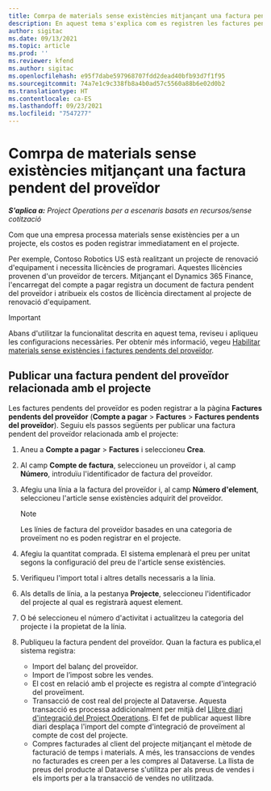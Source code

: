 ```yaml
---
title: Comrpa de materials sense existències mitjançant una factura pendent del proveïdor
description: En aquest tema s'explica com es registren les factures pendents del proveïdor.
author: sigitac
ms.date: 09/13/2021
ms.topic: article
ms.prod: ''
ms.reviewer: kfend
ms.author: sigitac
ms.openlocfilehash: e95f7dabe597968707fdd2dead40bfb93d7f1f95
ms.sourcegitcommit: 74a7e1c9c338fb8a4b0ad57c5560a88b6e02d0b2
ms.translationtype: HT
ms.contentlocale: ca-ES
ms.lasthandoff: 09/23/2021
ms.locfileid: "7547277"
---
```

# <a name="purchase-non-stocked-materials-using-a-pending-vendor-invoice"></a>Comrpa de materials sense existències mitjançant una factura pendent del proveïdor

_**S'aplica a:** Project Operations per a escenaris basats en recursos/sense cotització_

Com que una empresa processa materials sense existències per a un projecte, els costos es poden registrar immediatament en el projecte. 

Per exemple, Contoso Robotics US està realitzant un projecte de renovació d'equipament i necessita llicències de programari. Aquestes llicències provenen d'un proveïdor de tercers.  Mitjançant el Dynamics 365 Finance, l'encarregat del compte a pagar registra un document de factura pendent del proveïdor i atribueix els costos de llicència directament al projecte de renovació d'equipament. 

> [!IMPORTANT]
> Abans d'utilitzar la funcionalitat descrita en aquest tema, reviseu i apliqueu les configuracions necessàries. Per obtenir més informació, vegeu [Habilitar materials sense existències i factures pendents del proveïdor](configure-materials-nonstocked.md). 

## <a name="post-a-project-related-pending-vendor-invoice"></a>Publicar una factura pendent del proveïdor relacionada amb el projecte 

Les factures pendents del proveïdor es poden registrar a la pàgina **Factures pendents del proveïdor** (**Compte a pagar** > **Factures** > **Factures pendents del proveïdor**). Seguiu els passos següents per publicar una factura pendent del proveïdor relacionada amb el projecte:

1. Aneu a **Compte a pagar** > **Factures** i seleccioneu **Crea**. 
2. Al camp **Compte de factura**, seleccioneu un proveïdor i, al camp **Número**, introduïu l'identificador de factura del proveïdor.
3. Afegiu una línia a la factura del proveïdor i, al camp **Número d'element**, seleccioneu l'article sense existències adquirit del proveïdor. 

    > [!NOTE]
    > Les línies de factura del proveïdor basades en una categoria de proveïment no es poden registrar en el projecte. 
    
5. Afegiu la quantitat comprada. El sistema emplenarà el preu per unitat segons la configuració del preu de l'article sense existències. 
6. Verifiqueu l'import total i altres detalls necessaris a la línia.
7. Als detalls de línia, a la pestanya **Projecte**, seleccioneu l'identificador del projecte al qual es registrarà aquest element.
8. O bé seleccioneu el número d'activitat i actualitzeu la categoria del projecte i la propietat de la línia.
9. Publiqueu la factura pendent del proveïdor. Quan la factura es publica,el sistema registra:
    
    - Import del balanç del proveïdor.
    - Import de l’impost sobre les vendes.
    - El cost en relació amb el projecte es registra al compte d'integració del proveïment.
    - Transacció de cost real del projecte al Dataverse.  Aquesta transacció es processa addicionalment per mitjà del [Llibre diari d'integració del Project Operations](../project-accounting/project-operations-integration-journal.md). El fet de publicar aquest llibre diari desplaça l'import del compte d'integració de proveïment al compte de cost del projecte. 
    - Compres facturades al client del projecte mitjançant el mètode de facturació de temps i materials. A més, les transaccions de vendes no facturades es creen per a les compres al Dataverse. La llista de preus del producte al Dataverse s'utilitza per als preus de vendes i els imports per a la transacció de vendes no utilitzada.
